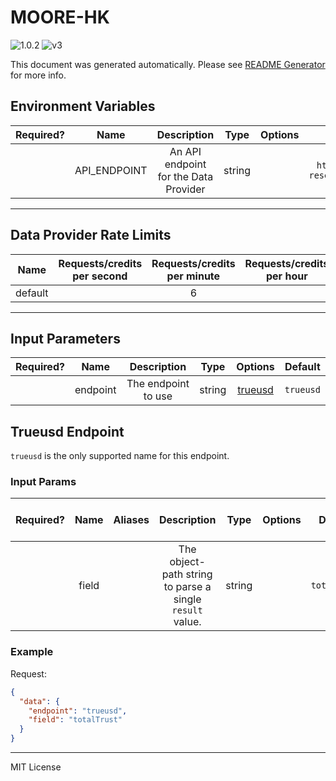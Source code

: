 # MOORE-HK

![1.0.2](https://img.shields.io/github/package-json/v/smartcontractkit/external-adapters-js?filename=packages/sources/moore-hk/package.json) ![v3](https://img.shields.io/badge/framework%20version-v3-blueviolet)

This document was generated automatically. Please see [README Generator](../../scripts#readme-generator) for more info.

## Environment Variables

| Required? |     Name     |              Description              |  Type  | Options |                      Default                      |
| :-------: | :----------: | :-----------------------------------: | :----: | :-----: | :-----------------------------------------------: |
|           | API_ENDPOINT | An API endpoint for the Data Provider | string |         | `https://api.real-time-reserves.verinumus.io/v1/` |

---

## Data Provider Rate Limits

|  Name   | Requests/credits per second | Requests/credits per minute | Requests/credits per hour | Note |
| :-----: | :-------------------------: | :-------------------------: | :-----------------------: | :--: |
| default |                             |              6              |                           |      |

---

## Input Parameters

| Required? |   Name   |     Description     |  Type  |           Options            |  Default  |
| :-------: | :------: | :-----------------: | :----: | :--------------------------: | :-------: |
|           | endpoint | The endpoint to use | string | [trueusd](#trueusd-endpoint) | `trueusd` |

## Trueusd Endpoint

`trueusd` is the only supported name for this endpoint.

### Input Params

| Required? | Name  | Aliases |                       Description                        |  Type  | Options |   Default    | Depends On | Not Valid With |
| :-------: | :---: | :-----: | :------------------------------------------------------: | :----: | :-----: | :----------: | :--------: | :------------: |
|           | field |         | The object-path string to parse a single `result` value. | string |         | `totalTrust` |            |                |

### Example

Request:

```json
{
  "data": {
    "endpoint": "trueusd",
    "field": "totalTrust"
  }
}
```

---

MIT License
